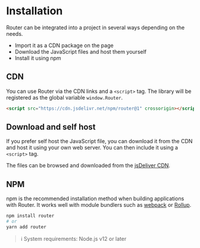 # Installation

Router can be integrated into a project in several ways depending on the needs.

- Import it as a CDN package on the page
- Download the JavaScript files and host them yourself
- Install it using npm

## CDN

You can use Router via the CDN links and a `<script>` tag. The library will be registered as the global variable `window.Router`.

```html
<script src="https://cdn.jsdelivr.net/npm/router@1" crossorigin></script>
```

## Download and self host

If you prefer self host the JavaScript file, you can download it from the CDN and host it using your own web server. You can then include it using a `<script>` tag.

The files can be browsed and downloaded from the [jsDeliver CDN](https://www.jsdelivr.com/package/npm/router).

## NPM

npm is the recommended installation method when building applications with Router. It works well with module bundlers such as [webpack](https://webpack.js.org) or [Rollup](https://rollupjs.org).

```bash
npm install router
# or
yarn add router
```

> ℹ️ System requirements: Node.js v12 or later
